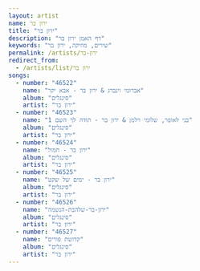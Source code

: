 ```yaml
---
layout: artist
name: ירון בר
title: "ירון בר"
description: "דף האמן ירון בר"
keywords: "שירים, מוזיקה, ירון בר"
permalink: /artists/ירון-בר
redirect_from:
  - /artists/list/ירון בר
songs:
  - number: "46522"
    name: "אברומי וינברג & ירון בר - אבא יקר"
    album: "סינגלים"
    artist: "ירון בר"
  - number: "46523"
    name: "בני לאופר, שלומי וילמן & ירון בר - תודה לך השם 1"
    album: "סינגלים"
    artist: "ירון בר"
  - number: "46524"
    name: "ירון בר - חמול"
    album: "סינגלים"
    artist: "ירון בר"
  - number: "46525"
    name: "ירון בר - ימים של שקט"
    album: "סינגלים"
    artist: "ירון בר"
  - number: "46526"
    name: "ירון-בר-שלהבת-הנשמה"
    album: "סינגלים"
    artist: "ירון בר"
  - number: "46527"
    name: "קדושת פורים"
    album: "סינגלים"
    artist: "ירון בר"
---
```

